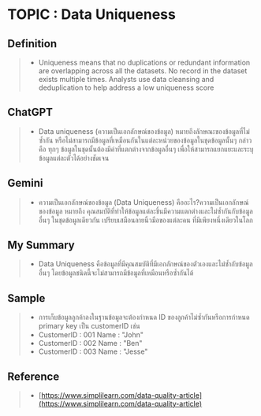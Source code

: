 # TOPIC : Data Uniqueness
## Definition
> - Uniqueness means that no duplications or redundant information are overlapping across all the datasets. No record in the dataset exists multiple times. Analysts use data cleansing and deduplication to help address a low uniqueness score

## ChatGPT
> - Data uniqueness (ความเป็นเอกลักษณ์ของข้อมูล) หมายถึงลักษณะของข้อมูลที่ไม่ซ้ำกัน หรือไม่สามารถมีข้อมูลที่เหมือนกันในแต่ละหน่วยของข้อมูลในชุดข้อมูลนั้นๆ กล่าวคือ ทุกๆ ข้อมูลในชุดนั้นต้องมีค่าที่แตกต่างจากข้อมูลอื่นๆ เพื่อให้สามารถแยกแยะและระบุข้อมูลแต่ละตัวได้อย่างชัดเจน

## Gemini
> - ความเป็นเอกลักษณ์ของข้อมูล (Data Uniqueness) คืออะไร?ความเป็นเอกลักษณ์ของข้อมูล หมายถึง คุณสมบัติที่ทำให้ข้อมูลแต่ละชิ้นมีความแตกต่างและไม่ซ้ำกันกับข้อมูลอื่นๆ ในชุดข้อมูลเดียวกัน เปรียบเสมือนลายนิ้วมือของแต่ละคน ที่มีเพียงหนึ่งเดียวในโลก

## My Summary
> - Data Uniqueness คือข้อมูลที่มีคุณสมบัติที่มีเอกลักษณ์ของตัวเองและไม่ซ้ำกับข้อมูลอื่นๆ โดยข้อมูลชนิดนี้จะไม่สามารถมีข้อมูลที่เหมือนหรือซ้ำกันได้

## Sample
> - การเก็บข้อมูลลูกค้าลงในฐานข้อมูลจะต้องกำหนด ID ของลูกค้าไม่ซ้ำกันหรือการกำหนด primary key เป็น customerID เช่น
> - CustomerID : 001        Name : "John"
> - CustomerID : 002        Name : "Ben"
> - CustomerID : 003        Name : "Jesse"

## Reference
> - [https://www.simplilearn.com/data-quality-article](https://www.simplilearn.com/data-quality-article)
